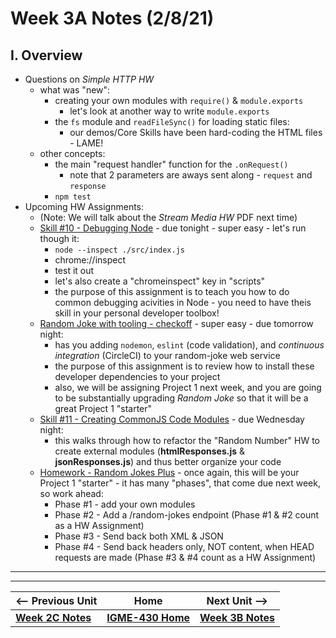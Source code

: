 # Week 3A Notes (2/8/21)

## I. Overview

- Questions on *Simple HTTP HW*
  - what was "new":
    - creating your own modules with `require()` & `module.exports`
      - let's look at another way to write `module.exports`
    - the `fs` module and `readFileSync()` for loading static files:
      - our demos/Core Skills have been hard-coding the HTML files - LAME!
  - other concepts:
    - the main "request handler" function for the `.onRequest()`
      - note that 2 parameters are aways sent along - `request` and `response`
    - `npm test`
- Upcoming HW Assignments:
  - (Note: We will talk about the *Stream Media HW* PDF next time)
  - [Skill #10 - Debugging Node](../core-skills/10-debugging-node.md) - due tonight - super easy - let's run though it:
    - `node --inspect ./src/index.js`
    - chrome://inspect
    - test it out
    - let's also create a "chromeinspect" key in "scripts"
    - the purpose of this assignment is to teach you how to do common debugging acivities in Node - you need to have theis skill in your personal developer toolbox!
  - [Random Joke with tooling - checkoff](../checkoff-notes/random-joke-with-tooling-checkoff.md) - super easy - due tomorrow night:
    - has you adding `nodemon`, `eslint` (code validation), and *continuous integration* (CircleCI) to your random-joke web service
    - the purpose of this assignment is to review how to install these developer dependencies to your project
    - also, we will be assigning Project 1 next week, and you are going to be substantially upgrading *Random Joke* so that it will be a great Project 1 "starter"
  - [Skill #11 - Creating CommonJS Code Modules](../core-skills/11-creating-commonjs-code-modules.md) - due Wednesday night:
    - this walks through how to refactor the "Random Number" HW to create external modules (**htmlResponses.js** & **jsonResponses.js**) and thus better organize your code
  - [Homework - Random Jokes Plus](../hw-notes/HW-random-jokes-plus.md) - once again, this will be your Project 1 "starter" - it has many "phases", that come due next week, so work ahead:
    - Phase #1 - add your own modules
    - Phase #2 - Add a /random-jokes endpoint (Phase #1 & #2 count as a HW Assignment)
    - Phase #3 - Send back both XML & JSON
    - Phase #4 - Send back headers only, NOT content, when HEAD requests are made (Phase #3 & #4 count as a HW Assignment)
    
    

<hr><hr>

| <-- Previous Unit | Home | Next Unit -->
| --- | --- | --- 
| [**Week 2C Notes**](2C.md)   |  [**IGME-430 Home**](../README.md) | [**Week 3B Notes**](3B.md)
